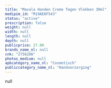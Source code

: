 ```yaml
---
title: "Mavala Handen Creme Tegen Vlekken 30ml"
medipim_id: "M19AE6F543"
status: "active"
prescription: false
weight: null
width: null
length: null
depth: null
publicprice: 27.00
brands_name_nl: null
cnk: "2756286"
photos_medium: null
apbcategory_name_nl: "Cosmetisch"
publiccategory_name_nl: "Handverzorging"
---
```

null
